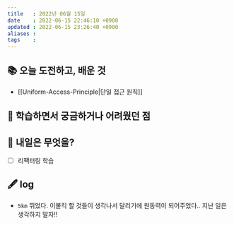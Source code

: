 ```yaml
---
title   : 2022년 06월 15일 
date    : 2022-06-15 22:46:10 +0900
updated : 2022-06-15 23:26:40 +0900
aliases : 
tags    : 
---
```

## 📚 오늘 도전하고, 배운 것
- [[Uniform-Access-Principle|단일 접근 원칙]]

## 🤔 학습하면서 궁금하거나 어려웠던 점 

## 🌅 내일은 무엇을?
- [ ] 리팩터링 학습

## 🖋 log
- `5km` 뛰었다. 이불킥 할 것들이 생각나서 달리기에 원동력이 되어주었다.. 지난 일은 생각하지 말자!! 
